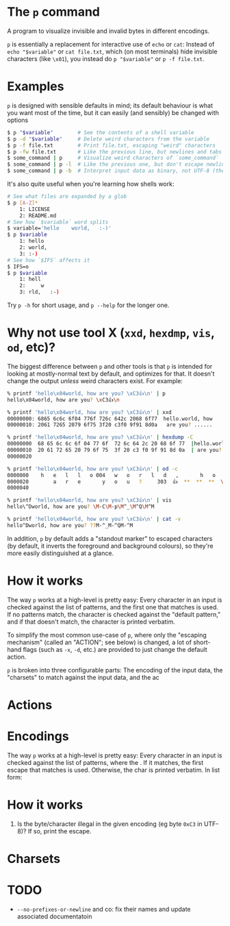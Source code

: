 # The `p` command
A program to visualize invisible and invalid bytes in different encodings.

`p` is essentially a replacement for interactive use of `echo` or `cat`: Instead of `echo "$variable"` or `cat file.txt`, which (on most terminals) hide invisible characters (like `\x01`), you instead do `p "$variable"` or `p -f file.txt`.

# Examples
`p` is designed with sensible defaults in mind; its default behaviour is what you want most of the time, but it can easily (and sensibly) be changed with options

```sh
$ p "$variable"        # See the contents of a shell variable
$ p -d "$variable"     # Delete weird characters from the variable
$ p -f file.txt        # Print file.txt, escaping "weird" characters
$ p -fw file.txt       # Like the previous line, but newlines and tabs aren't escaped.
$ some_command | p     # Visualize weird characters of `some_command`
$ some_command | p -l  # Like the previous one, but don't escape newlines.
$ some_command | p -b  # Interpret input data as binary, not UTF-8 (the default)
```

It's also quite useful when you're learning how shells work:
```bash
# See what files are expanded by a glob
$ p [A-Z]*
    1: LICENSE
    2: README.md
# See how `$variable` word splits
$ variable='hello    world,   :-)'
$ p $variable
    1: hello
    2: world,
    3: :-)
# See how `$IFS` affects it
$ IFS=o
$ p $variable
    1: hell
    2:     w
    3: rld,   :-)
```

Try `p -h` for short usage, and `p --help` for the longer one.

# Why not use tool X (`xxd`, `hexdmp`, `vis`, `od`, etc)?
The biggest difference between `p` and other tools is that `p` is intended for looking at mostly-normal text by default, and optimizes for that. It doesn't change the output _unless_ weird characters exist. For example:
```bash
% printf 'hello\x04world, how are you? \xC3👍\n' | p
hello\x04world, how are you? \xC3👍\n

% printf 'hello\x04world, how are you? \xC3👍\n' | xxd
00000000: 6865 6c6c 6f04 776f 726c 642c 2068 6f77  hello.world, how
00000010: 2061 7265 2079 6f75 3f20 c3f0 9f91 8d0a   are you? ......

% printf 'hello\x04world, how are you? \xC3👍\n' | hexdump -C
00000000  68 65 6c 6c 6f 04 77 6f  72 6c 64 2c 20 68 6f 77  |hello.world, how|
00000010  20 61 72 65 20 79 6f 75  3f 20 c3 f0 9f 91 8d 0a  | are you? ......|
00000020

% printf 'hello\x04world, how are you? \xC3👍\n' | od -c
0000000    h   e   l   l   o 004   w   o   r   l   d   ,       h   o   w
0000020        a   r   e       y   o   u   ?     303  👍  **  **  **  \n
0000040

% printf 'hello\x04world, how are you? \xC3👍\n' | vis
hello\^Dworld, how are you? \M-C\M-p\M^_\M^Q\M^M

% printf 'hello\x04world, how are you? \xC3👍\n' | cat -v
hello^Dworld, how are you? ??M-^_M-^QM-^M
```

In addition, `p` by default adds a "standout marker" to escaped characters (by default, it inverts the foreground and background colours), so they're more easily distinguished at a glance.

# How it works
The way `p` works at a high-level is pretty easy: Every character in an input is checked against the list of patterns, and the first one that matches is used. If no patterns match, the character is checked against the "default pattern," and if that doesn't match, the character is printed verbatim.

To simplify the most common use-case of `p`, where only the "escaping mechanism" (called an "ACTION"; see below) is changed, a lot of short-hand flags (such as `-x`, `-d`, etc.) are provided to just change the default action.

`p` is broken into three configurable parts: The encoding of the input data, the "charsets" to match against the input data, and the ac


# Actions


# Encodings
The way `p` works at a high-level is pretty easy: Every character in an input is checked against the list of patterns, where the
. If it matches, the first escape that matches is used. Otherwise, the char is printed verbatim. In list form:


# How it works
1. Is the byte/character illegal in the given encoding (eg byte `0xC3` in UTF-8)? If so, print the escape.


# Charsets

<!--

## TODO
- Should I add an `--highlight-means-error` flag (name subject to bikeshed)? I.e. if there's _any_ form of highlights, return an error. (done)
- Should make `-l` not `--unescape='\n'` but instead act like `/\R/` (ie platform-indep line sep)?
- `p -ax` makes everything hex, except for spaces and backslashes. should we do this?
- MAke `escape-options.txt` the actual escape options that are used. E.g., right now, it's not possible to have spaces escaped as `\x20`, but still have utf-8 chars escaped as `\u`

## Character class
- There's a 

Oops:
```sh
print '\xC3👍' | p --escape='\u{1F44D}' --escape='\xC3'
```
This isn't great, cause regexes can't be one or the other. so i have to figure out what to do...

You can also `LC_ALL=en_US-iso8859-1"

# HOW ESCAPES WORK
If a character is to be escaped, it goes through the following steps:
1. If `--delete` is given, nothing is printed
2. If `--dot` is given, a `.` is used


---
allenc=( $(i --list-encodings | awk '{$1=$2=""; print}' | tr ',' '\n' | tr -d ' ') )
 -->

# TODO
- `--no-prefixes-or-newline` and co: fix their names and update associated documentatoin
